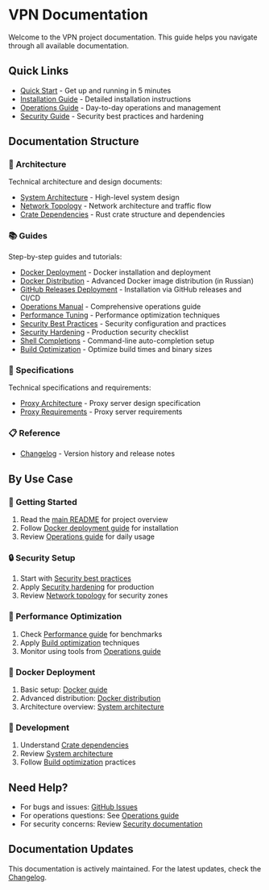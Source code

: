 # VPN Documentation

Welcome to the VPN project documentation. This guide helps you navigate through all available documentation.

## Quick Links

- [Quick Start](../README.md#quick-start) - Get up and running in 5 minutes
- [Installation Guide](guides/DOCKER.md) - Detailed installation instructions
- [Operations Guide](guides/OPERATIONS.md) - Day-to-day operations and management
- [Security Guide](guides/SECURITY.md) - Security best practices and hardening

## Documentation Structure

### 📐 Architecture
Technical architecture and design documents:
- [System Architecture](architecture/system-architecture.md) - High-level system design
- [Network Topology](architecture/network-topology.md) - Network architecture and traffic flow
- [Crate Dependencies](architecture/crate-dependencies.md) - Rust crate structure and dependencies

### 📚 Guides
Step-by-step guides and tutorials:
- [Docker Deployment](guides/DOCKER.md) - Docker installation and deployment
- [Docker Distribution](guides/DOCKER_DISTRIBUTION.md) - Advanced Docker image distribution (in Russian)
- [GitHub Releases Deployment](guides/RELEASES_DEPLOYMENT.md) - Installation via GitHub releases and CI/CD
- [Operations Manual](guides/OPERATIONS.md) - Comprehensive operations guide
- [Performance Tuning](guides/PERFORMANCE.md) - Performance optimization techniques
- [Security Best Practices](guides/SECURITY.md) - Security configuration and practices
- [Security Hardening](guides/SECURITY_HARDENING.md) - Production security checklist
- [Shell Completions](guides/SHELL_COMPLETIONS.md) - Command-line auto-completion setup
- [Build Optimization](BUILD_OPTIMIZATION.md) - Optimize build times and binary sizes

### 🔧 Specifications
Technical specifications and requirements:
- [Proxy Architecture](specs/PROXY_ARCHITECTURE.md) - Proxy server design specification
- [Proxy Requirements](specs/PROXY_REQUIREMENTS.md) - Proxy server requirements

### 📋 Reference
- [Changelog](CHANGELOG.md) - Version history and release notes

## By Use Case

### 🚀 Getting Started
1. Read the [main README](../README.md) for project overview
2. Follow [Docker deployment guide](guides/DOCKER.md) for installation
3. Review [Operations guide](guides/OPERATIONS.md) for daily usage

### 🔒 Security Setup
1. Start with [Security best practices](guides/SECURITY.md)
2. Apply [Security hardening](guides/SECURITY_HARDENING.md) for production
3. Review [Network topology](architecture/network-topology.md) for security zones

### 🎯 Performance Optimization
1. Check [Performance guide](guides/PERFORMANCE.md) for benchmarks
2. Apply [Build optimization](BUILD_OPTIMIZATION.md) techniques
3. Monitor using tools from [Operations guide](guides/OPERATIONS.md#monitoring)

### 🐳 Docker Deployment
1. Basic setup: [Docker guide](guides/DOCKER.md)
2. Advanced distribution: [Docker distribution](guides/DOCKER_DISTRIBUTION.md)
3. Architecture overview: [System architecture](architecture/system-architecture.md)

### 🔧 Development
1. Understand [Crate dependencies](architecture/crate-dependencies.md)
2. Review [System architecture](architecture/system-architecture.md)
3. Follow [Build optimization](BUILD_OPTIMIZATION.md) practices

## Need Help?

- For bugs and issues: [GitHub Issues](https://github.com/yourusername/vpn/issues)
- For operations questions: See [Operations guide](guides/OPERATIONS.md)
- For security concerns: Review [Security documentation](guides/SECURITY.md)

## Documentation Updates

This documentation is actively maintained. For the latest updates, check the [Changelog](CHANGELOG.md).
